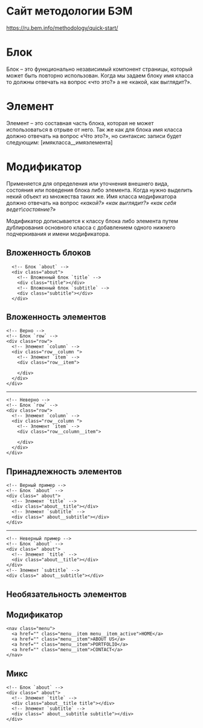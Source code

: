 Сайт методологии БЭМ
===
https://ru.bem.info/methodology/quick-start/

Блок
===
Блок – это функционально независимый компонент страницы, который может быть повторно использован. Когда мы задаем блоку имя класса то должны отвечать на вопрос «что это?» а не «какой, как выглядит?».

Элемент
===
Элемент – это составная часть блока, которая не может использоваться в отрыве от него. Так же как для блока имя класса должно отвечать на вопрос «Что это?», но синтаксис записи будет следующим:
[имякласса__имяэлемента]

Модификатор
===
Применяется для определения или уточнения внешнего вида, состояния или поведения блока либо элемента. Когда нужно выделить некий объект из множества таких же.
Имя класса модификатора должно отвечать на вопрос *«какой?» «как выглядит?» «как себя ведет\состояние?»*

Модификатор дописывается к классу блока либо элемента путем дублирования основного класса с добавлением одного нижнего подчеркивания и имени модификатора.

Вложенность блоков
---

      <!-- Блок `about` -->
      <div class="about">
        <!-- Вложенный блок `title` -->
        <div class="title"></div>
        <!-- Вложенный блок `subtitle` -->
        <div class="subtitle"></div>
      </div>

Вложенность элементов
---
    <!-- Верно -->
    <!-- Блок `row` -->
    <div class="row">
      <!-- Элемент `column` -->
      <div class="row__column ">
        <!-- Элемент `item` -->
        <div class="row__item">

        </div>
      </div>
    </div>
---
    <!-- Неверно -->
    <!-- Блок `row` -->
    <div class="row">
      <!-- Элемент `column` -->
      <div class="row__column ">
        <!-- Элемент `item` -->
        <div class="row__column__item">

        </div>
      </div>
    </div>
Принадлежность элементов
---
    <!-- Верный пример -->
    <!-- Блок `about` -->
    <div class=" about">
      <!-- Элемент `title` -->
      <div class="about__title"></div>
      <!-- Элемент `subtitle` -->
      <div class=" about__subtitle"></div>
    </div>
---
    <!-- Неверный пример -->
    <!-- Блок `about` -->
    <div class=" about">
      <!-- Элемент `title` -->
      <div class="about__title"></div>
    </div>
    <!-- Элемент `subtitle` -->
    <div class=" about__subtitle"></div>

Необязательность элементов
---
<!-- Блок `about` -->
<div class=" about">
	<!-- Вложенный блок `title` -->
	<div class="title"></div>
	<!-- Вложенный блок `subtitle` -->
	<div class="subtitle"></div>
</div>

Модификатор
---
    <nav class="menu">
      <a href="" class="menu__item menu__item_active">HOME</a>
      <a href="" class="menu__item">ABOUT US</a>
      <a href="" class="menu__item">PORTFOLIO</a>
      <a href="" class="menu__item">CONTACT</a>
    </nav>
Микс
---
    <!-- Блок `about` -->
    <div class=" about">
      <!-- Элемент `title` -->
      <div class="about__title title"></div>
      <!-- Элемент `subtitle` -->
      <div class=" about__subtitle subtitle"></div>
    </div>
